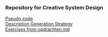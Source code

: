 <h3>Repository for Creative System Design</h3>

[Pseudo code](/python_basics/irregularBeatGenerator/pseudo_code.pdf)<br>
[Description Generation Strategy](/python_basics/irregularBeatGenerator/strategy_pros_cons.pdf)<br>
[Exercises from opdrachten.md](/python_basics/exercises)<br>

<!-- Description Generation Strategy path:
/python_basics/irregularBeatGenerator/strategy_pros_cons.pdf

Exercises from opdrachten.md and handouts path:
/python_basics/exercises/ -->
